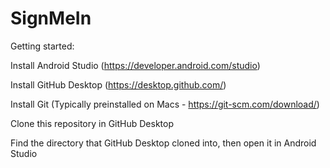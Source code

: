 # SignMeIn

Getting started:

Install Android Studio (https://developer.android.com/studio)

Install GitHub Desktop (https://desktop.github.com/)

Install Git (Typically preinstalled on Macs - https://git-scm.com/download/)

Clone this repository in GitHub Desktop

Find the directory that GitHub Desktop cloned into, then open it in Android Studio
